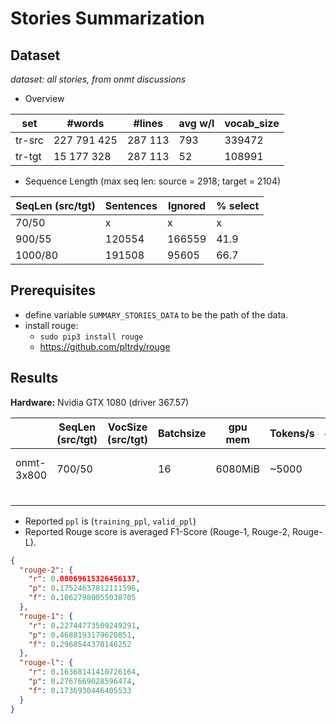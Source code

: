 # Stories Summarization


## Dataset
*dataset: all stories, from onmt discussions*

* Overview 

 |  set  |   #words  | #lines  | avg w/l | vocab_size |
 |-------|-----------|---------|---------|------------|
 | tr-src|227 791 425|287 113  |  793    |   339472   |
 | tr-tgt|15 177 328 |287 113  |  52     |   108991   |


* Sequence Length (max seq len: source = 2918; target = 2104) 

 | SeqLen (src/tgt) |    Sentences    | Ignored   |  % select  |
 |------------------|-----------------|-----------|------------|
 |   70/50          |        x        |   x       |     x      |
 |   900/55         |        120554   |  166559   |    41.9    |
 |   1000/80        |    191508       |   95605   |    66.7    |
 
## Prerequisites
* define variable `SUMMARY_STORIES_DATA` to be the path of the data.
* install rouge:
  * `sudo pip3 install rouge`
  * https://github.com/pltrdy/rouge
  
  
## Results  

**Hardware:** Nvidia GTX 1080 (driver 367.57)

|                | SeqLen (src/tgt) | VocSize (src/tgt) | Batchsize | gpu mem | Tokens/s | #epoch |ppl| time | rouge |
|----------------|------------------|-------------------|-----------|---------|----------|--------|-----------|------|-------|
|onmt-3x800      |  700/50          |                   |  16       | 6080MiB | ~5000    |   13   |           |      |29,6-10,6-17,3|
|                |                  |                   |           |         |          |        |           |      |       |
|                |                  |                   |           |         |          |        |           |      |       |
|                |                  |                   |           |         |          |        |           |      |       |
|                |                  |                   |           |         |          |        |           |      |       |

* Reported `ppl` is (`training_ppl`, `valid_ppl`)
* Reported Rouge score is averaged F1-Score (Rouge-1, Rouge-2, Rouge-L).
```json
{
  "rouge-2": {
    "r": 0.08069615326456137,
    "p": 0.17524637812111596,
    "f": 0.10627980055038705
  },
  "rouge-1": {
    "r": 0.22744773509249291,
    "p": 0.4688193179620851,
    "f": 0.2968544370146252
  },
  "rouge-l": {
    "r": 0.16368141410726164,
    "p": 0.2767669028596474,
    "f": 0.1736930446405533
  }
}

```


